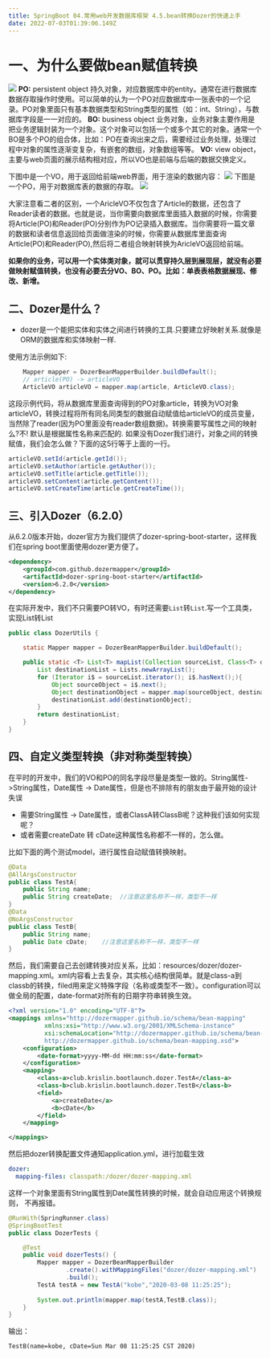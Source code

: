 ```yaml
---
title: SpringBoot 04.常用web开发数据库框架 4.5.bean转换Dozer的快速上手
date: 2022-07-03T01:39:06.149Z
---
```

# 一、为什么要做bean赋值转换

![](https://cdn.jsdelivr.net/gh/krislinzhao/IMGcloud/img/20200422161747.png)
**PO:** persistent object 持久对象，对应数据库中的entity。通常在进行数据库数据存取操作时使用。可以简单的认为一个PO对应数据库中一张表中的一个记录。PO对象里面只有基本数据类型和String类型的属性（如：int、String），与数据库字段是一一对应的。
**BO:** business object 业务对象，业务对象主要作用是把业务逻辑封装为一个对象。这个对象可以包括一个或多个其它的对象。通常一个BO是多个PO的组合体，比如：PO在查询出来之后，需要经过业务处理，处理过程中对象的属性逐渐变复杂，有嵌套的数组，对象数组等等。
**VO:** view object，主要与web页面的展示结构相对应，所以VO也是前端与后端的数据交换定义。

下图中是一个VO，用于返回给前端web界面，用于渲染的数据内容：
![](https://cdn.jsdelivr.net/gh/krislinzhao/IMGcloud/img/20200422162011.png)
下图是一个PO，用于对数据库表的数据的存取。
![](https://cdn.jsdelivr.net/gh/krislinzhao/IMGcloud/img/20200422162053.png)

大家注意看二者的区别，一个AricleVO不仅包含了Article的数据，还包含了Reader读者的数据。也就是说，当你需要向数据库里面插入数据的时候，你需要将Article(PO)和Reader(PO)分别作为PO记录插入数据库。当你需要将一篇文章的数据和读者信息返回给页面做渲染的时候，你需要从数据库里面查询Article(PO)和Reader(PO),然后将二者组合映射转换为AricleVO返回给前端。

**如果你的业务，可以用一个实体类对象，就可以贯穿持久层到展现层，就没有必要做映射赋值转换，也没有必要去分VO、BO、PO。比如：单表表格数据展现、修改、新增。**

## 二、Dozer是什么？

- dozer是一个能把实体和实体之间进行转换的工具.只要建立好映射关系.就像是ORM的数据库和实体映射一样.

使用方法示例如下:

```java
    Mapper mapper = DozerBeanMapperBuilder.buildDefault();
    // article(PO) -> articleVO
    ArticleVO articleVO = mapper.map(article, ArticleVO.class);
```

这段示例代码，将从数据库里面查询得到的PO对象article，转换为VO对象articleVO，转换过程将所有同名同类型的数据自动赋值给articleVO的成员变量，当然除了reader(因为PO里面没有reader数组数据)。转换需要写属性之间的映射么?不! 默认是根据属性名称来匹配的.
如果没有Dozer我们进行，对象之间的转换赋值，我们会怎么做？下面的这5行等于上面的一行。

```java
articleVO.setId(article.getId());
articleVO.setAuthor(article.getAuthor());
articleVO.setTitle(article.getTitle());
articleVO.setContent(article.getContent());
articleVO.setCreateTime(article.getCreateTime());
```

## 三、引入Dozer（6.2.0）

从6.2.0版本开始，dozer官方为我们提供了dozer-spring-boot-starter，这样我们在spring boot里面使用dozer更方便了。

```xml
<dependency>
    <groupId>com.github.dozermapper</groupId>
    <artifactId>dozer-spring-boot-starter</artifactId>
    <version>6.2.0</version>
</dependency>
```

在实际开发中，我们不只需要PO转VO，有时还需要`List`转`List`.写一个工具类，实现List转List

```java
public class DozerUtils {

    static Mapper mapper = DozerBeanMapperBuilder.buildDefault();

    public static <T> List<T> mapList(Collection sourceList, Class<T> destinationClass){
        List destinationList = Lists.newArrayList();
        for (Iterator i$ = sourceList.iterator(); i$.hasNext();){
            Object sourceObject = i$.next();
            Object destinationObject = mapper.map(sourceObject, destinationClass);
            destinationList.add(destinationObject);
        }
        return destinationList;
    }
}
```

## 四、自定义类型转换（非对称类型转换）

在平时的开发中，我们的VO和PO的同名字段尽量是类型一致的。String属性->String属性，Date属性 -> Date属性，但是也不排除有的朋友由于最开始的设计失误

- 需要String属性 -> Date属性，或者ClassA转ClassB呢？这种我们该如何实现呢？
- 或者需要createDate 转 cDate这种属性名称都不一样的，怎么做。

比如下面的两个测试model，进行属性自动赋值转换映射。

```java
@Data
@AllArgsConstructor
public class TestA{
    public String name;
    public String createDate;  //注意这里名称不一样，类型不一样
}
@Data
@NoArgsConstructor
public class TestB{
    public String name;
    public Date cDate;    //注意这里名称不一样，类型不一样
}
```

然后，我们需要自己去创建转换对应关系，比如：resources/dozer/dozer-mapping.xml。xml内容看上去复杂，其实核心结构很简单。就是class-a到classb的转换，filed用来定义特殊字段（名称或类型不一致）。configuration可以做全局的配置，date-format对所有的日期字符串转换生效。

```xml
<?xml version="1.0" encoding="UTF-8"?>
<mappings xmlns="http://dozermapper.github.io/schema/bean-mapping"
          xmlns:xsi="http://www.w3.org/2001/XMLSchema-instance"
          xsi:schemaLocation="http://dozermapper.github.io/schema/bean-mapping
          http://dozermapper.github.io/schema/bean-mapping.xsd">
    <configuration>
        <date-format>yyyy-MM-dd HH:mm:ss</date-format>
    </configuration>
    <mapping>
        <class-a>club.krislin.bootlaunch.dozer.TestA</class-a>
        <class-b>club.krislin.bootlaunch.dozer.TestB</class-b>
        <field>
            <a>createDate</a>
            <b>cDate</b>
        </field>
    </mapping>

</mappings>
```

然后把dozer转换配置文件通知application.yml，进行加载生效

```yaml
dozer:
  mapping-files: classpath:/dozer/dozer-mapping.xml
```

这样一个对象里面有String属性到Date属性转换的时候，就会自动应用这个转换规则， 不再报错。

```java
@RunWith(SpringRunner.class)
@SpringBootTest
public class DozerTests {

    @Test
    public void dozerTests() {
        Mapper mapper = DozerBeanMapperBuilder
                .create().withMappingFiles("dozer/dozer-mapping.xml")
                .build();
        TestA testA = new TestA("kobe","2020-03-08 11:25:25");
        
        System.out.println(mapper.map(testA,TestB.class));
    }
}
```

输出：

```
TestB(name=kobe, cDate=Sun Mar 08 11:25:25 CST 2020)
```